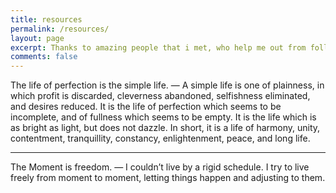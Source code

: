 ```yaml
---
title: resources 
permalink: /resources/
layout: page
excerpt: Thanks to amazing people that i met, who help me out from follishness, connecting me with another good person, giving some advice when i'm at a bad things, pulling me from ordinary to be great.
comments: false
---
```


The life of perfection is the simple life. — A simple life is one of plainness, in which profit is discarded, cleverness abandoned, selfishness eliminated, and desires reduced. It is the life of perfection which seems to be incomplete, and of fullness which seems to be empty. It is the life which is as bright as light, but does not dazzle. In short, it is a life of harmony, unity, contentment, tranquillity, constancy, enlightenment, peace, and long life.

<hr>

The Moment is freedom. — I couldn’t live by a rigid schedule. I try to live freely from moment to moment, letting things happen and adjusting to them.
